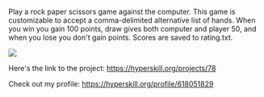 Play a rock paper scissors game against the computer. This game is customizable to accept a comma-delimited alternative list of hands. When you win you gain 100 points, draw gives both computer and player 50, and when you lose you don't gain points. Scores are saved to rating.txt.

![](https://ucarecdn.com/eb3f7a5b-98ea-4b11-a3b7-4797ee774258/)

Here's the link to the project: https://hyperskill.org/projects/78

Check out my profile: https://hyperskill.org/profile/618051829